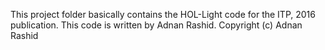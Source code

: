 This project folder basically contains the HOL-Light code for the ITP, 2016 publication. This code is written by Adnan Rashid.
Copyright (c) Adnan Rashid
